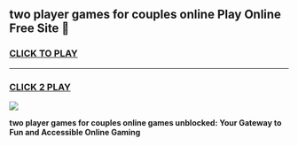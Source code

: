 
## two player games for couples online Play Online Free Site 👋
<h3>
<a href="https://download.freeplayer.one?title=two_player_games_for_couples_online&ref=21F">CLICK TO PLAY</a></h3>
<hr>

<h3>
<a href="https://download.freeplayer.one?title=two_player_games_for_couples_online&ref=21F">CLICK 2 PLAY</a>
  
</h3>

<a href="https://download.freeplayer.one?title=two_player_games_for_couples_online&ref=21F"><img src="https://cdnb.artstation.com/p/assets/images/images/032/539/853/original/anto-thomas-button-gif.gif"></a>


**two player games for couples online games unblocked: Your Gateway to Fun and Accessible Online Gaming**
